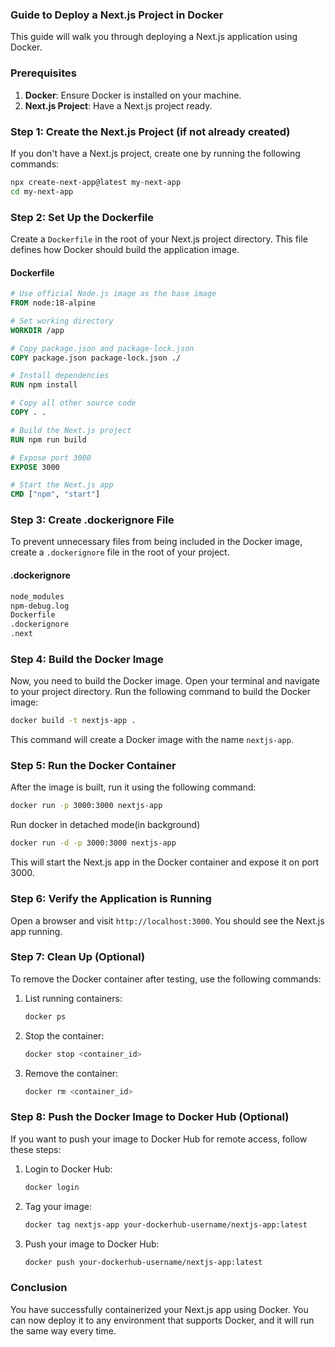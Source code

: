### Guide to Deploy a Next.js Project in Docker

This guide will walk you through deploying a Next.js application using Docker.

### Prerequisites

1. **Docker**: Ensure Docker is installed on your machine.
2. **Next.js Project**: Have a Next.js project ready.

### Step 1: Create the Next.js Project (if not already created)

If you don't have a Next.js project, create one by running the following commands:

```bash
npx create-next-app@latest my-next-app
cd my-next-app
```

### Step 2: Set Up the Dockerfile

Create a `Dockerfile` in the root of your Next.js project directory. This file defines how Docker should build the application image.

#### Dockerfile

```Dockerfile
# Use official Node.js image as the base image
FROM node:18-alpine

# Set working directory
WORKDIR /app

# Copy package.json and package-lock.json
COPY package.json package-lock.json ./

# Install dependencies
RUN npm install

# Copy all other source code
COPY . .

# Build the Next.js project
RUN npm run build

# Expose port 3000
EXPOSE 3000

# Start the Next.js app
CMD ["npm", "start"]
```

### Step 3: Create .dockerignore File

To prevent unnecessary files from being included in the Docker image, create a `.dockerignore` file in the root of your project.

#### .dockerignore

```dockerfile
node_modules
npm-debug.log
Dockerfile
.dockerignore
.next
```

### Step 4: Build the Docker Image

Now, you need to build the Docker image. Open your terminal and navigate to your project directory. Run the following command to build the Docker image:

```bash
docker build -t nextjs-app .
```

This command will create a Docker image with the name `nextjs-app`.

### Step 5: Run the Docker Container

After the image is built, run it using the following command:

```bash
docker run -p 3000:3000 nextjs-app
```

Run docker in detached mode(in background)

```bash
docker run -d -p 3000:3000 nextjs-app

```

This will start the Next.js app in the Docker container and expose it on port 3000.

### Step 6: Verify the Application is Running

Open a browser and visit `http://localhost:3000`. You should see the Next.js app running.

### Step 7: Clean Up (Optional)

To remove the Docker container after testing, use the following commands:

1. List running containers:

   ```bash
   docker ps
   ```

2. Stop the container:

   ```bash
   docker stop <container_id>
   ```

3. Remove the container:

   ```bash
   docker rm <container_id>
   ```

### Step 8: Push the Docker Image to Docker Hub (Optional)

If you want to push your image to Docker Hub for remote access, follow these steps:

1. Login to Docker Hub:

   ```bash
   docker login
   ```

2. Tag your image:

   ```bash
   docker tag nextjs-app your-dockerhub-username/nextjs-app:latest
   ```

3. Push your image to Docker Hub:

   ```bash
   docker push your-dockerhub-username/nextjs-app:latest
   ```

### Conclusion

You have successfully containerized your Next.js app using Docker. You can now deploy it to any environment that supports Docker, and it will run the same way every time.
